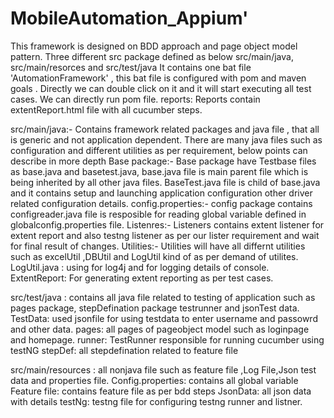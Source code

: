 # MobileAutomation_Appium'
This framework is designed on BDD approach and page object model pattern.
Three different src package defined as below src/main/java, src/main/resorces and src/test/java
It contains one bat file 'AutomationFramework' , this bat file is configured with pom and maven goals . Directly we can double click on it and it will start executing all test cases. We can directly run pom file.
reports: Reports contain extentReport.html file with all cucumber steps.

src/main/java:- Contains framework related packages and java file , that all is generic and not application dependent. There are many java files such as configuration and different utilities as per requirement, below points can describe in more depth
Base package:- Base package have Testbase files as base.java and basetest.java, base.java file is main parent file which is being inherited by all other java files. BaseTest.java file is child of base.java and it contains setup and launching application configuration other driver related configuration details.
config.properties:- config package contains configreader.java file is resposible for reading global variable defined in globalconfig.properties file.
Listenres:- Listeners contains extent listener for extent report and also testng listener as per our lister requirement and wait for final result of changes.
Utilities:- Utilities will have all differnt utilities such as excelUtil ,DBUtil and LogUtil kind of as per demand of utilites.
LogUtil.java : using for log4j and for logging details of console.
ExtentReport: For generating extent reporting as per test cases.


src/test/java : contains all java file related to testing of application such as pages package, stepDefination package testrunner and jsonTest data.
TestData: used jsonfile for using testdata to enter username and passowrd and other data.
pages: all pages of pageobject model such as loginpage and homepage.
runner: TestRunner responsible for running cucumber using testNG
stepDef: all stepdefination related to feature file


src/main/resources : all nonjava file such as feature file ,Log File,Json test data and properties file.
Config.properties: contains all global variable
Feature file: contains feature file as per bdd steps
JsonData: all json data with details
testNg: testng file for configuring testng runner and listner.




